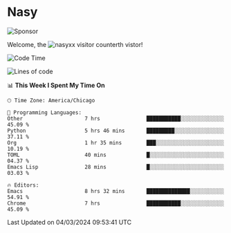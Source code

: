 # Nasy

<!--
<p align="center">
<img height="200" src="https://github-readme-stats.vercel.app/api?username=nasyxx&count_private=true&show_icons=true&theme=dracula&include_all_commits=true"/>
<img height="200" src="https://github-readme-stats.vercel.app/api/top-langs/?username=nasyxx&theme=dracula&hide=html,jupyter+notebook&count_private=true&show_icons=true"/>
</p>

  
----------------
-->

![Sponsor](https://img.shields.io/static/v1.svg?label=Sponsor&message=%E2%9D%A4&logo=GitHub&style=flat&color=pink)
 
Welcome, the ![nasyxx visitor counter](https://count.getloli.com/get/@nasyxx?theme=rule34)th vistor!
 
<!--START_SECTION:waka-->
![Code Time](http://img.shields.io/badge/Code%20Time-4%2C327%20hrs%2030%20mins-blue)

![Lines of code](https://img.shields.io/badge/From%20Hello%20World%20I%27ve%20Written-6.3%20million%20lines%20of%20code-blue)

📊 **This Week I Spent My Time On** 

```text
🕑︎ Time Zone: America/Chicago

💬 Programming Languages: 
Other                    7 hrs               ███████████░░░░░░░░░░░░░░   45.09 % 
Python                   5 hrs 46 mins       █████████░░░░░░░░░░░░░░░░   37.11 % 
Org                      1 hr 35 mins        ███░░░░░░░░░░░░░░░░░░░░░░   10.19 % 
TOML                     40 mins             █░░░░░░░░░░░░░░░░░░░░░░░░   04.37 % 
Emacs Lisp               28 mins             █░░░░░░░░░░░░░░░░░░░░░░░░   03.03 % 

🔥 Editors: 
Emacs                    8 hrs 32 mins       ██████████████░░░░░░░░░░░   54.91 % 
Chrome                   7 hrs               ███████████░░░░░░░░░░░░░░   45.09 % 
```


 Last Updated on 04/03/2024 09:53:41 UTC
<!--END_SECTION:waka-->

<!-- ![visitors](https://visitor-badge.laobi.icu/badge?page_id=nasyxx.nasyxx) -->
